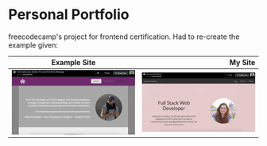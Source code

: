 # Personal Portfolio
freecodecamp's project for frontend certification. Had to re-create the example given:

| Example Site |        My Site      |
| ------------ | -----------: |
| ![alt text](https://github.com/laurengranada/personal-portfolio/blob/master/read-images/example.gif) | ![alt text](https://github.com/laurengranada/personal-portfolio/blob/master/read-images/mine.gif) |
